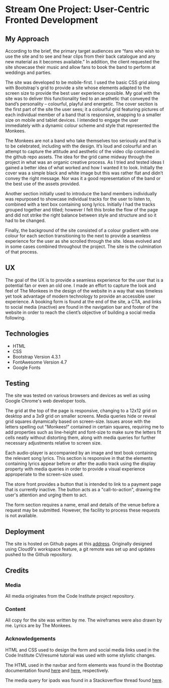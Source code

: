 <h1>Stream One Project: User-Centric Fronted Development</h1>

<h2>My Approach</h2>

<p>According to the brief, the primary target audiences are “fans who wish to use the site and to see and hear clips from their back catalogue
and any new material as it becomes available.” In addition, the client requested the site showcase their music and allow fans to book the band
to perform at weddings and parties.</p>

<p>The site was developed to be mobile-first. I used the basic CSS grid along with Bootstrap's grid to provide a site whose elements adapted
to the screen size to provide the best user experience possible. My goal with the site was to deliver this functionality tied to an aesthetic
that conveyed the band’s personality – colourful, playful and energetic. The cover section is the first part of the site the user sees; it a colourful grid featuring pictures of each individual member of
a band that is responsive, snapping to a smaller size on mobile and tablet devices. I intended to engage the user immediately with a dynamic
colour scheme and style that represented the Monkees. </p>

<p>The Monkees are not a band who take themselves too seriously and that is to be celebrated, including with the design. It’s loud and colourful
and an attempt to capture the attitude and aesthetic of the video clip contained in the github repo assets. The idea for the grid came midway
through the project in what was an organic creative process. As I tried and tested ideas I gained a better idea of what worked and how I wanted
it to look. Initially the cover was a simple black and white image but this was rather flat and didn’t convey the right message. Nor was it a
good representation of the band or the best use of the assets provided. </p>

<p>Another section initially used to introduce the band members individually was repurposed to showcase individual tracks for the user to listen to,
combined with a text box containing song lyrics. Initially I had the tracks grouped together and titled; however I felt this broke the flow of the page
and did not strike the right balance between style and structure and so it had to be changed. </p>

<p>Finally, the background of the site consisted of a colour gradient with one colour for each section transitioning to the next to provide a seamless experience
for the user as she scrolled through the site. Ideas evolved and in some cases combined throughout the project. The site is the culmination of that process.</p>

<h2>UX</h2>

<p>The goal of the UX is to provide a seamless experience for the user that is a potential fan or even an old one. I made an effort to capture the look and feel of
The Monkees in the design of the website in a way that was timeless yet took advantage of modern technology to provide an accessible user experience. 
A booking form is found at the end of the site, a CTA, and links to social media (inactive) are found in the navigation bar and footer of the website in order to reach the
client’s objective of building a social media following. 
</p>

<h2>Technologies</h2>

<ul>
<li>HTML</li>
<li>CSS</li>
<li>Bootstrap Version 4.3.1</li>
<li>FontAwesome Version 4.7</li>
<li>Google Fonts</li>
</ul>

<h2>Testing</h2>

<p>The site was tested on various browsers and devices as well as using Google Chrome's web developer tools.</p>
<p>The grid at the top of the page is responsive, changing to a 12x12 grid on desktop and a 3x9 grid on smaller screens.
Media queries hide or reveal grid squares dynamically based on screen-size. Issues arose with the letters spelling out "Monkees!"
contained in certain squares, requiring me to add properties such as line-height and font-size to make sure the letters fit cells 
neatly without distorting them, along with media queries for further necessary adjustments relative to screen size. </p>
<p>Each audio-player is accompanied by an image and text book containing the relevant song lyrics. This section is responsive
in that the elements containing lyrics appear before or after the audio track using the display property with media queries
in order to provide a visual experience approperiate to the screen-size used.</p>
<p>The store front provides a button that is intended to link to a payment page that is currently inactive. The button acts as a "call-to-action",
drawing the user's attention and urging them to act.</p>
<p>The form section requires a name, email and details of the venue before a request may be submitted. However, 
the facility to process these requests is not available.</p>

<h2>Deployment</h2>

<p>The site is hosted on Github pages at this <a href="https://stiofaneimeid.github.io/first-milestone-project/" target="_blank">address</a>. Originally designed using Cloud9's workspace feature, a git remote was set up and updates
pushed to the Github repository. </p>

<h2>Credits</h2>

<h3>Media</h3>

<p>All media originates from the Code Institute project repository.</p>

<h3>Content</h3>

<p>All copy for the site was written by me. The wireframes were also drawn by me. Lyrics are by The Monkees.</p>

<h3>Acknowledgements</h3>

<p>HTML and CSS used to design the form and social media links used in the Code Institute CV/resumé tutorial was used with some stylistic changes.</p>

<p>The HTML used in the navbar and form elements was found in the Bootstap documentation found
<a href="https://getbootstrap.com/docs/4.0/components/navbar/" target="_blank">here</a> and <a href="https://getbootstrap.com/docs/4.0/components/carousel/" target="_blank">here</a>,
respectively.</p>

<p>The media query for ipads was found in a Stackoverflow thread found <a href="https://stackoverflow.com/questions/41978487/correct-media-query-for-ipad-pro" target="_blank">here</a>.</p>

